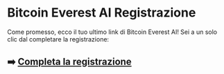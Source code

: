 # Bitcoin Everest AI Registrazione

Come promesso, ecco il tuo ultimo link di Bitcoin Everest AI! Sei a un solo clic dal completare la registrazione:

## ➡️ [Completa la registrazione](https://tinyurl.com/472ru95f)